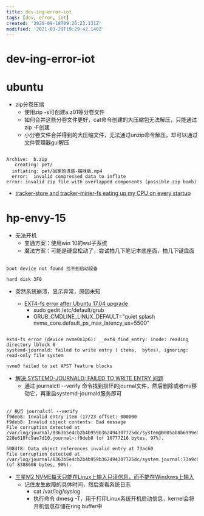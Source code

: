 ```yaml
---
title: dev-ing-error-iot
tags: [dev, error, iot]
created: '2020-09-18T09:26:23.131Z'
modified: '2021-03-29T19:29:42.140Z'
---
```


# dev-ing-error-iot

# ubuntu

- zip分卷压缩
  - 使用zip -s可创建a.z01等分卷文件
  - 如何合并这些分卷文件更好，cat命令创建的大压缩包无法解压，只能通过zip -F创建
  - 小分卷文件合并得到的大压缩文件，无法通过unzip命令解压，却可以通过文件管理器gui解压

``` 

Archive:  b.zip
   creating: pet/
  inflating: pet/回家的诱惑-猫咪版.mp4  
  error:  invalid compressed data to inflate
error: invalid zip file with overlapped components (possible zip bomb)

```

- [tracker-store and tracker-miner-fs eating up my CPU on every startup](https://askubuntu.com/questions/346211/tracker-store-and-tracker-miner-fs-eating-up-my-cpu-on-every-startup)

# hp-envy-15

- 无法开机
  - 变通方案：使用win 10的wsl子系统
  - 魔法方案：可能是硬盘松动了，尝试拍几下笔记本底座面，拍几下键盘面

``` 

boot device not found 找不到启动设备

hard disk 3F0

```

- 突然系统崩溃，显示异常，原因未知

  - [EXT4-fs error after Ubuntu 17.04 upgrade](https://askubuntu.com/questions/905710/ext4-fs-error-after-ubuntu-17-04-upgrade)
    - sudo gedit /etc/default/grub
    - GRUB_CMDLINE_LINUX_DEFAULT="quiet splash nvme_core.default_ps_max_latency_us=5500"

``` 

ext4-fs error (device nvme0n1p6): __ext4_find_entry: inode: reading directory lblock 0
systemd-journald: failed to write entry ( items,  bytes), ignoring: read-only file system 

nvme0 failed to set APST feature blocks
```

  - [解决 SYSTEMD-JOURNALD: FAILED TO WRITE ENTRY 问题](http://smilejay.com/2018/02/systemd-journald-failed-to-write-entry/)
    - 通过 journalctl --verify 命令找到损坏的journal文件，然后删除或者mv移动它，再重启systemd-journald服务即可

``` 

// 执行 journalctl --verify
f9deb8: Invalid entry item (17/23 offset: 000000                                
f9deb8: Invalid object contents: Bad message                                    
File corruption detected at /var/log/journal/8363b5e4cb2b4b959b362494307725dc/system@0005ab8b6999eabb-228e618fc9ae7d10.journal~:f9deb8 (of 16777216 bytes, 97%).

508df8: Data object references invalid entry at 73ac60                          
File corruption detected at /var/log/journal/8363b5e4cb2b4b959b362494307725dc/system.journal:73a9c0 (of 8388608 bytes, 90%).

```

  - [三星M2 NVME每天只能在Linux上输入只读信息，而不能在Windows上输入](https://mlog.club/article/2802971)
    - 记住发生故障的具体时间，然后查看系统日志
      - cat /var/log/syslog
      - 执行命令 dmesg -T，用于打印Linux系统开机启动信息，kernel会将开机信息存储在ring buffer中
